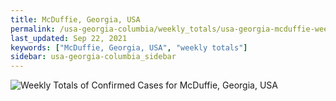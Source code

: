 ```yaml
---
title: McDuffie, Georgia, USA
permalink: /usa-georgia-columbia/weekly_totals/usa-georgia-mcduffie-weekly_totals.html
last_updated: Sep 22, 2021
keywords: ["McDuffie, Georgia, USA", "weekly totals"]
sidebar: usa-georgia-columbia_sidebar
---
```


![Weekly Totals of Confirmed Cases for McDuffie, Georgia, USA](/covid_tracker/images/graphs/usa-georgia-mcduffie-weekly_totals_graph.png)
